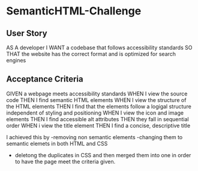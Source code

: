 # SemanticHTML-Challenge

## User Story

AS A developer
I WANT a codebase that follows accessibility standards
SO THAT the website has the correct format and is optimized for search engines

## Acceptance Criteria

GIVEN a webpage meets accessibility standards
WHEN I view the source code
THEN I find semantic HTML elements
WHEN I view the structure of the HTML elements
THEN I find that the elements follow a logigal structure independent of styling and positioning
WHEN I view the icon and image elements
THEN I find accessible alt attributes
THEN they fall in sequential order
WHEN i view the title element
THEN I find a concise, descriptive title

I achieved this by 
-removing non semantic elements 
-changing them to semantic elemets in both HTML and CSS 
- deletong the duplicates in CSS and then merged them into one in order to have the page meet the criteria given.
